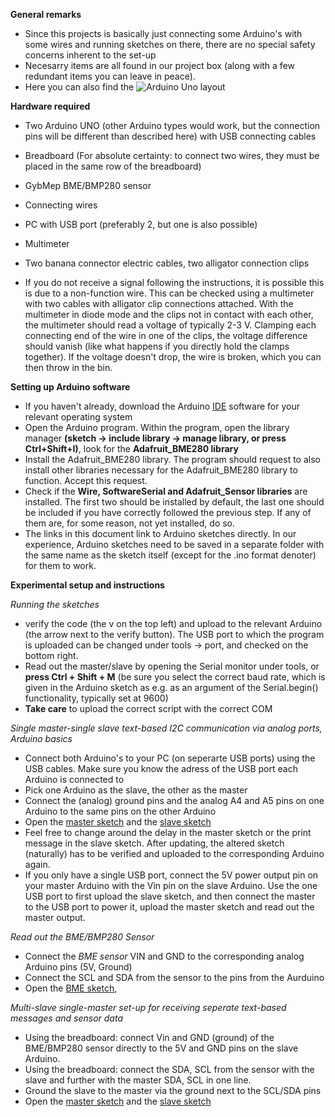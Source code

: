 **General remarks**

- Since this projects is basically just connecting some Arduino's with some wires and running sketches on there, there are no special safety concerns inherent to the set-up
- Necesarry items are all found in our project box (along with a few redundant items you can leave in peace).
- Here you can also find the ![Arduino Uno layout](https://git.science.uu.nl/experiment-design-2020/-/tree/master/projects/Hardware_Johanna_Floris_Frank/Documentation/Inkedarduino_LI.jpg)

**Hardware required**

- Two Arduino UNO (other Arduino types would work, but the connection pins will be different than described here) with USB connecting cables
- Breadboard (For absolute certainty: to connect two wires, they must be placed in the same row of the breadboard)
- GybMep BME/BMP280 sensor
- Connecting wires
- PC with USB port (preferably 2, but one is also possible)
- Multimeter
- Two banana connector electric cables, two alligator connection clips

- If you do not receive a signal following the instructions, it is possible this is due to a non-function wire. This can be checked using a multimeter with two cables with alligator clip connections attached. With the multimeter in diode mode and the clips not in contact with each other, the multimeter should read a voltage of typically 2-3 V. Clamping each connecting end of the wire in one of the clips, the voltage difference should vanish (like what happens if you directly hold the clamps together). If the voltage doesn't drop, the wire is broken, which you can then throw in the bin.

**Setting up Arduino software**

- If you haven't already, download the Arduino [IDE](https://www.arduino.cc/en/Main/Software) software for your relevant operating system
- Open the Arduino program. Within the program, open the library manager **(sketch -> include library -> manage library, or press Ctrl+Shift+I)**, look for the **Adafruit_BME280 library**
- Install the Adafruit_BME280 library. The program should request to also install other libraries necessary for the Adafruit_BME280 library to function. Accept this request.
- Check if the **Wire, SoftwareSerial and Adafruit_Sensor libraries** are installed. The first two should be installed by default, the last one should be included if you have correctly followed the previous step. If any of them are, for some reason, not yet installed, do so.
- The links in this document link to Arduino sketches directly. In our experience, Arduino sketches need to be saved in a separate folder with the same name as the sketch itself (except for the .ino format denoter) for them to work.


**Experimental setup and instructions**

*Running the sketches*
- verify the code (the v on the top left) and upload to the relevant Arduino (the arrow next to the verify button). The USB port to which the program is uploaded can be changed under tools -> port, and checked on the bottom right.
- Read out the master/slave by opening the Serial monitor under tools, or **press Ctrl + Shift + M** (be sure you select the correct baud rate, which is given in the Arduino sketch as e.g. as an argument of the Serial.begin() functionality, typically set at 9600)
- **Take care** to upload the correct script with the correct COM

*Single master-single slave text-based I2C communication via analog ports, Arduino basics*
- Connect both Arduino's  to your PC (on seperarte USB ports) using the USB cables. Make sure you know the adress of the USB port each Arduino is connected to
- Pick one Arduino as the slave, the other as the master
- Connect the (analog) ground pins and the analog A4 and A5 pins on one Arduino to the same pins on the other Arduino
- Open the [master sketch](https://git.science.uu.nl/ued2020/experiment-design-2020/-/blob/master/projects/Hardware_Johanna_Floris_Frank/Arduino_code/master_reader.io.ino) and the [slave sketch](https://git.science.uu.nl/ued2020/experiment-design-2020/-/blob/master/projects/Hardware_Johanna_Floris_Frank/Arduino_code/slave_reader.ino)
- Feel free to change around the delay in the master sketch or the print message in the slave sketch. After updating, the altered sketch (naturally) has to be verified and uploaded to the corresponding Arduino again.
- If you only have a single USB port, connect the 5V power output pin on your master Arduino with the Vin pin on the slave Arduino. Use the one USB port to first upload the slave sketch, and then connect the master to the USB port to power it, upload the master sketch and read out the master output.

*Read out the BME/BMP280 Sensor*
- Connect the *BME sensor* VIN and GND to the corresponding analog Arduino pins (5V, Ground)
- Connect the SCL and SDA from the sensor to the pins from the Aurduino
- Open the [BME sketch](https://git.science.uu.nl/ued2020/experiment-design-2020/-/blob/master/projects/Hardware_Johanna_Floris_Frank/Arduino_code/BME.ino),

*Multi-slave single-master set-up for receiving seperate text-based messages and sensor data*
- Using the breadboard: connect Vin and GND (ground) of the BME/BMP280 sensor directly to the 5V and GND pins on the slave Arduino.
- Using the breadboard: connect the  SDA, SCL from the sensor with the slave and further with the master SDA, SCL in one line.
- Ground the slave to the master via the ground next to the SCL/SDA pins
- Open the [master sketch](https://git.science.uu.nl/ued2020/experiment-design-2020/-/blob/master/projects/Hardware_Johanna_Floris_Frank/Arduino_code/Hybrid_Master.ino) and the [slave sketch](https://git.science.uu.nl/ued2020/experiment-design-2020/-/blob/master/projects/Hardware_Johanna_Floris_Frank/Arduino_code/Hybrid_Slave.ino)


